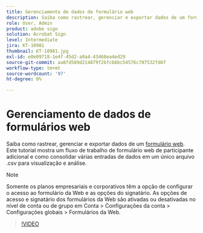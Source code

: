 ```yaml
---
title: Gerenciamento de dados de formulário web
description: Saiba como rastrear, gerenciar e exportar dados de um formulário web
role: User, Admin
product: adobe sign
solution: Acrobat Sign
level: Intermediate
jira: KT-10981
thumbnail: KT-10981.jpg
exl-id: e0e09718-1e4f-45d2-a0a4-43468ea4ed29
source-git-commit: aa8fd589d214879f2bfcb6bc54576c707532fd6f
workflow-type: tm+mt
source-wordcount: '97'
ht-degree: 0%

---
```


# Gerenciamento de dados de formulários web

Saiba como rastrear, gerenciar e exportar dados de um [formulário web](webform.md). Este tutorial mostra um fluxo de trabalho de formulário web de participante adicional e como consolidar várias entradas de dados em um único arquivo .csv para visualização e análise.

>[!NOTE]
>
>Somente os planos empresariais e corporativos têm a opção de configurar o acesso ao formulário da Web e as opções do signatário. As opções de acesso e signatário dos formulários da Web são ativadas ou desativadas no nível de conta ou de grupo em Conta > Configurações da conta > Configurações globais > Formulários da Web.

>[!VIDEO](https://video.tv.adobe.com/v/3409607?quality=12&learn=on&hidetitle=true)
